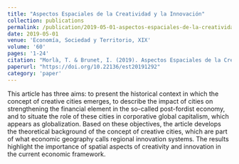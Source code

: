 ```yaml
---
title: "Aspectos Espaciales de la Creatividad y la Innovación"
collection: publications
permalink: /publication/2019-05-01-aspectos-espaciales-de-la-creatividad-y-la-innovacion
date: 2019-05-01
venue: 'Economía, Sociedad y Territorio, XIX'
volume: '60'
pages: '1-24'
citation: "Morlà, T. & Brunet, I. (2019). Aspectos Espaciales de la Creatividad y la Innovación."
paperurl: "https://doi.org/10.22136/est20191292"
category: 'paper'
---
```


This article has three aims: to present the historical context in which the concept of creative cities emerges, to describe the impact of cities on strengthening the financial element in the so-called post-fordist economy, and to situate the role of these cities in corporative global capitalism, which appears as globalization. Based on these objectives, the article develops the theoretical background of the concept of creative cities, which are part of what economic geography calls regional innovation systems. The results highlight the importance of spatial aspects of creativity and innovation in the current economic framework.